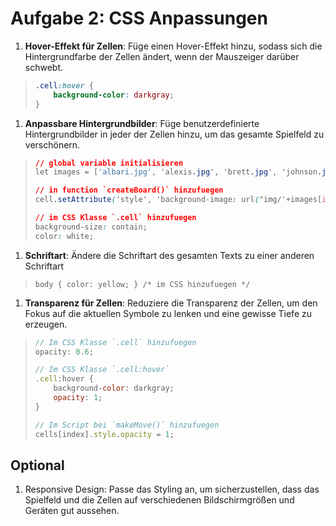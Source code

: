# Aufgabe 2: CSS Anpassungen

1. **Hover-Effekt für Zellen**: Füge einen Hover-Effekt hinzu, sodass sich die Hintergrundfarbe der Zellen ändert, wenn der Mauszeiger darüber schwebt.

> ```css
> .cell:hover {
>     background-color: darkgray;
> }
> ```

1. **Anpassbare Hintergrundbilder**: Füge benutzerdefinierte Hintergrundbilder in jeder der Zellen hinzu, um das gesamte Spielfeld zu verschönern.

> ```css
> // global variable initialisieren
> let images = ['albari.jpg', 'alexis.jpg', 'brett.jpg', 'johnson.jpg', 'miguel.jpg', 'pixabay.jpg', 'pixabay2.jpg', 'pixabay3.jpg', 'putzer.jpg'];
>
> // in function `createBoard()` hinzufuegen
> cell.setAttribute('style', 'background-image: url("img/'+images[i]+'")');
>
> // im CSS Klasse `.cell` hinzufuegen
> background-size: contain;
> color: white;
> ```

1. **Schriftart**: Ändere die Schriftart des gesamten Texts zu einer anderen Schriftart

> `body { color: yellow; } /* im CSS hinzufuegen */`

1. **Transparenz für Zellen**: Reduziere die Transparenz der Zellen, um den Fokus auf die aktuellen Symbole zu lenken und eine gewisse Tiefe zu erzeugen.

> ```javascript
> // Im CSS Klasse `.cell` hinzufuegen
> opacity: 0.6; 
> 
> // Im CSS Klasse `.cell:hover`
> .cell:hover {
>     background-color: darkgray;
>     opacity: 1; 
> }
> 
> // Im Script bei `makeMove()` hinzufuegen
> cells[index].style.opacity = 1;
> ```

## Optional

1. Responsive Design: Passe das Styling an, um sicherzustellen, dass das Spielfeld und die Zellen auf verschiedenen Bildschirmgrößen und Geräten gut aussehen.
